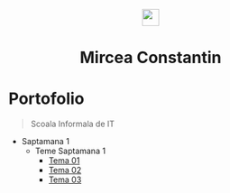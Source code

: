 <p align="center">
  <img align="center" height=30px src='https://i.imgur.com/sXGX7wA.png'> 
  <h1 align="center">Mircea Constantin</h1>
</p>

# Portofolio

> Scoala Informala de IT

- Saptamana 1
  - Teme Saptamana 1
    - [Tema 01](https://miualinionut.github.io/siit_06/constantin.mircea/s1/t01/index.html)
    - [Tema 02](https://miualinionut.github.io/siit_06/constantin.mircea/s1/t02/index.html)
    - [Tema 03](https://miualinionut.github.io/siit_06/constantin.mircea/s1/t03/index.html)
